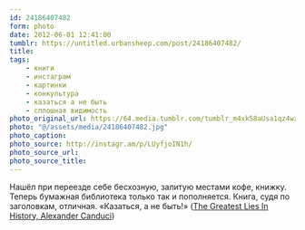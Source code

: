 ```yaml
---
id: 24186407482
form: photo
date: 2012-06-01 12:41:00
tumblr: https://untitled.urbansheep.com/post/24186407482/
title:
tags:
    - книги
    - инстаграм
    - картинки
    - конкультура
    - казаться а не быть
    - сплошная видимость
photo_original_url: https://64.media.tumblr.com/tumblr_m4xk58aUsa1qz4wzio1_640.jpg
photo: "@/assets/media/24186407482.jpg"
photo_caption:
photo_source: http://instagr.am/p/LUyfjoIN1h/
photo_source_url:
photo_source_title:
---
```


<p>Нашёл при переезде себе бесхозную, залитую местами кофе, книжку. Теперь бумажная библиотека только так и пополняется. Книга, судя по заголовкам, отличная. «Казаться, а не быть!» (<a href="http://www.amazon.com/gp/product/1741964792/?tag=urbansheep-20">The Greatest Lies In History, Alexander Canduci</a>)</p>
